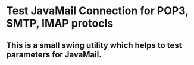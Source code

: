 # Test JavaMail Connection for POP3, SMTP, IMAP protocls #

## This is a small swing utility which helps to test parameters for JavaMail. ##